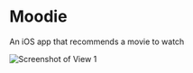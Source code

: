 # Moodie
An iOS app that recommends a movie to watch

![Screenshot of View 1](https://ilyankou.files.wordpress.com/2015/11/screen-shot-2015-11-13-at-18-47-13.png)
